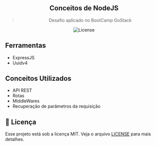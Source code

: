 <h2 align="center"> Conceitos de NodeJS </h2>
<blockquote align="center">Desafio aplicado no BootCamp GoStack</blockquote>

<p align="center">
  <img alt="License" src="https://img.shields.io/badge/license-MIT-%2304D361">
</p>

## Ferramentas
- ExpressJS
- Uuidv4

## Conceitos Utilizados
- API REST
- Rotas
- MiddleWares
- Recuperação de parâmetros da requisição

## :memo: Licença

Esse projeto está sob a licença MIT. Veja o arquivo [LICENSE](LICENSE) para mais detalhes.
